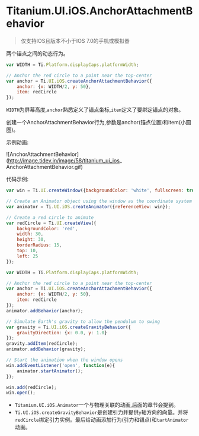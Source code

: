 # Titanium.UI.iOS.AnchorAttachmentBehavior

> 仅支持IOS且版本不小于IOS 7.0的手机或模拟器

两个锚点之间的动态行为。

```javascript
var WIDTH = Ti.Platform.displayCaps.platformWidth;

// Anchor the red circle to a point near the top-center
var anchor = Ti.UI.iOS.createAnchorAttachmentBehavior({
    anchor: {x: WIDTH/2, y: 50},
    item: redCircle
});
```

`WIDTH`为屏幕高度,`anchor`熟悉定义了锚点坐标,`item`定义了要绑定锚点的对象。

创建一个AnchorAttachmentBehavior行为,参数是anchor(锚点位置)和item(小圆圈)。

示例动画:

![AnchorAttachmentBehavior](http://image.tidev.in/image/58/titanium_ui_ios_ AnchorAttachmentBehavior.gif)

代码示例:

```javascript
var win = Ti.UI.createWindow({backgroundColor: 'white', fullscreen: true});

// Create an Animator object using the window as the coordinate system
var animator = Ti.UI.iOS.createAnimator({referenceView: win});

// Create a red circle to animate
var redCircle = Ti.UI.createView({
    backgroundColor: 'red',
    width: 30,
    height: 30,
    borderRadius: 15,
    top: 10,
    left: 25
});

var WIDTH = Ti.Platform.displayCaps.platformWidth;

// Anchor the red circle to a point near the top-center
var anchor = Ti.UI.iOS.createAnchorAttachmentBehavior({
    anchor: {x: WIDTH/2, y: 50},
    item: redCircle
});
animator.addBehavior(anchor);

// Simulate Earth's gravity to allow the pendulum to swing
var gravity = Ti.UI.iOS.createGravityBehavior({
    gravityDirection: {x: 0.0, y: 1.0}
});
gravity.addItem(redCircle);
animator.addBehavior(gravity);

// Start the animation when the window opens
win.addEventListener('open', function(e){
    animator.startAnimator();
});

win.add(redCircle);
win.open();
```

* `Titanium.UI.iOS.Animator`一个与物理关联的动画,后面的章节会提到。
* `Ti.UI.iOS.createGravityBehavior`是创建引力并提供`y`轴方向的向量。并将`redCircle`绑定引力实例。最后给动画添加行为(引力和锚点)和`tartAnimator`动画。
